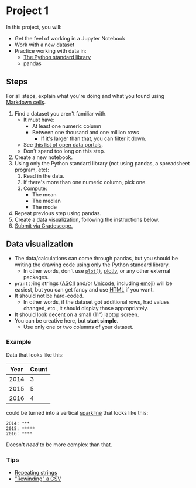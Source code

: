 # Project 1

In this project, you will:

- Get the feel of working in a Jupyter Notebook
- Work with a new dataset
- Practice working with data in:
  - [The Python standard library](https://docs.python.org/3/library/index.html)
  - pandas

## Steps

For all steps, explain what you're doing and what you found using [Markdown cells](https://jupyter-notebook.readthedocs.io/en/stable/examples/Notebook/Working%20With%20Markdown%20Cells.html).

1. Find a dataset you aren't familiar with.
   - It must have:
     - At least one numeric column
     - Between one thousand and one million rows
       - If it's larger than that, you can filter it down.
   - See [this list of open data portals](https://python-public-policy.afeld.me/en/columbia/final_project/resources.html#open-data-portals).
   - Don't spend too long on this step.
1. Create a new notebook.
1. Using only the Python standard library (not using pandas, a spreadsheet program, etc):
   1. Read in the data.
   1. If there's more than one numeric column, pick one.
   1. Compute:
      - The mean
      - The median
      - The mode
1. Repeat previous step using pandas.
1. Create a data visualization, following the instructions below.
1. [Submit via Gradescope.](https://courseworks2.columbia.edu/courses/207091/assignments/1345872)

## Data visualization

- The data/calculations can come through pandas, but you should be writing the drawing code using only the Python standard library.
  - In other words, don't use [`plot()`](https://pandas.pydata.org/docs/reference/api/pandas.DataFrame.plot.html), [plotly](https://plotly.com/python/), or any other external packages.
- `print()`ing strings ([ASCII](https://www.techtarget.com/whatis/definition/ASCII-American-Standard-Code-for-Information-Interchange) and/or [Unicode](https://en.wikipedia.org/wiki/List_of_Unicode_characters), including [emoji](https://getemoji.com/)) will be easiest, but you can get fancy and use [HTML](https://mkonicek.medium.com/simple-tip-how-to-use-html-in-jupyter-notebook-eef14e81dbc5) if you want.
- It should not be hard-coded.
  - In other words, if the dataset got additional rows, had values changed, etc., it should display those appropriately.
- It should look decent on a small (11") laptop screen.
- You can be creative here, but **start simple**.
  - Use only one or two columns of your dataset.

### Example

Data that looks like this:

| Year | Count |
| ---- | ----- |
| 2014 | 3     |
| 2015 | 5     |
| 2016 | 4     |

could be turned into a vertical [sparkline](https://en.wikipedia.org/wiki/Sparkline) that looks like this:

```
2014: ***
2015: *****
2016: ****
```

Doesn't _need_ to be more complex than that.

### Tips

- [Repeating strings](https://phoenixnap.com/kb/python-repeat-string)
- ["Rewinding" a CSV](https://stackoverflow.com/questions/431752/python-csv-reader-how-do-i-return-to-the-top-of-the-file)
